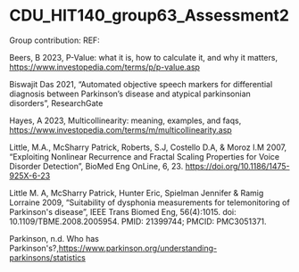 # CDU_HIT140_group63_Assessment2
Group contribution:
REF:

Beers, B 2023, P-Value: what it is, how to calculate it, and why it matters, https://www.investopedia.com/terms/p/p-value.asp

Biswajit Das 2021, “Automated objective speech markers for differential diagnosis between Parkinson’s disease and atypical parkinsonian disorders”, ResearchGate

Hayes, A 2023, Multicollinearity: meaning, examples, and faqs, https://www.investopedia.com/terms/m/multicollinearity.asp

Little, M.A., McSharry Patrick, Roberts, S.J, Costello D.A, & Moroz I.M 2007, “Exploiting Nonlinear Recurrence and Fractal Scaling Properties for Voice Disorder Detection”, BioMed Eng OnLine, 6, 23. https://doi.org/10.1186/1475-925X-6-23

Little M. A, McSharry Patrick, Hunter Eric, Spielman Jennifer & Ramig Lorraine 2009, “Suitability of dysphonia measurements for telemonitoring of Parkinson's disease”, IEEE Trans Biomed Eng, 56(4):1015. doi: 10.1109/TBME.2008.2005954. PMID: 21399744; PMCID: PMC3051371.

Parkinson, n.d. Who has Parkinson's?,https://www.parkinson.org/understanding-parkinsons/statistics


